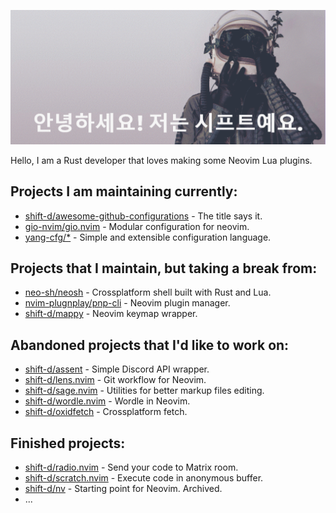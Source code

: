 ![banner](./banner.png)

Hello, I am a Rust developer that loves making some Neovim Lua plugins.

## Projects I am maintaining currently:
- [shift-d/awesome-github-configurations](https://github.com/shift-d/awesome-github-configurations) - The title says it.
- [gio-nvim/gio.nvim](https://github.com/gio-nvim/gio.nvim) - Modular configuration for neovim.
- [yang-cfg/\*](https://github.com/yang-cfg/) - Simple and extensible configuration language.

## Projects that I maintain, but taking a break from:
- [neo-sh/neosh](https://github.com/neo-sh/neosh) - Crossplatform shell built with Rust and Lua.
- [nvim-plugnplay/pnp-cli](https://github.com/nvim-plugnplay/pnp-cli) - Neovim plugin manager.
- [shift-d/mappy](https://github.com/shift-d/mappy.nvim) - Neovim keymap wrapper.

## Abandoned projects that I'd like to work on:
- [shift-d/assent](https://github.com/shift-d/assent) - Simple Discord API wrapper.
- [shift-d/lens.nvim](https://github.com/shift-d/lens.nvim) - Git workflow for Neovim.
- [shift-d/sage.nvim](https://github.com/shift-d/sage.nvim) - Utilities for better markup files editing.
- [shift-d/wordle.nvim](https://github.com/shift-d/wordle.nvim) - Wordle in Neovim.
- [shift-d/oxidfetch](https://github.com/shift-d/oxidfetch) - Crossplatform fetch.

## Finished projects:
- [shift-d/radio.nvim](https://github.com/shift-d/radio.nvim) - Send your code to Matrix room.
- [shift-d/scratch.nvim](https://github.com/shift-d/scratch.nvim) - Execute code in anonymous buffer.
- [shift-d/nv](https://github.com/shift-d/nv) - Starting point for Neovim. Archived.
- ...
